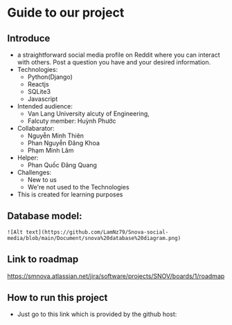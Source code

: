 # Guide to our project
## Introduce
- a straightforward social media profile on Reddit where you can interact with others. Post a question you have and your desired information.
- Technologies: 
    + Python(Django) 
    + Reactjs 
    + SQLite3
    + Javascript
- Intended audience: 
    + Van Lang University alcuty of Engineering, 
    + Falcuty member: Huỳnh Phước 
- Collabarator: 
    + Nguyễn Minh Thiên
    + Phan Nguyễn Đăng Khoa
    + Phạm Minh Lâm
- Helper:
    + Phan Quốc Đăng Quang 
- Challenges:
    + New to us
    + We're not used to the Technologies
- This is created for learning purposes

## Database model:&nbsp;</br>
    ![Alt text](https://github.com/LamNz79/Snova-social-media/blob/main/Document/snova%20database%20diagram.png)
## Link to roadmap
https://smnova.atlassian.net/jira/software/projects/SNOV/boards/1/roadmap
## How to run this project
- Just go to this link which is provided by the github host:
